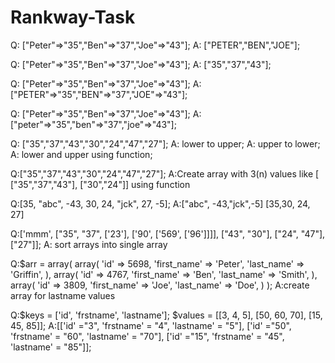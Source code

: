 # Rankway-Task

Q: ["Peter"=>"35","Ben"=>"37","Joe"=>"43"];
A: ["PETER","BEN","JOE"];

Q: ["Peter"=>"35","Ben"=>"37","Joe"=>"43"];
A: ["35","37","43"];

Q: ["Peter"=>"35","Ben"=>"37","Joe"=>"43"];
A: ["PETER"=>"35","BEN"=>"37","JOE"=>"43"];

Q: ["Peter"=>"35","Ben"=>"37","Joe"=>"43"];
A: ["peter"=>"35","ben"=>"37","joe"=>"43"];

Q: ["35","37","43","30","24","47","27"];
A: lower to upper;
A: upper to lower;
A: lower and upper using function;

Q:["35","37","43","30","24","47","27"];
A:Create array with 3(n) values like [ ["35","37","43"], ["30","24"]] using function

Q:[35, "abc", -43, 30, 24, "jck", 27, -5];
A:["abc", -43,"jck",-5]
  [35,30, 24, 27]

Q:['mmm', ["35", "37", ['23'], ['90', ['569', ['96']]]], ["43", "30"], ["24", "47"], ["27"]];
A: sort arrays into single array

Q:$arr = array(
    array(
    'id' => 5698,
    'first_name' => 'Peter',
    'last_name' => 'Griffin',
    ),
    array(
    'id' => 4767,
    'first_name' => 'Ben',
    'last_name' => 'Smith',
    ),
    array(
    'id' => 3809,
    'first_name' => 'Joe',
    'last_name' => 'Doe',
    )
    );
A:create array for lastname values

Q:$keys = ['id', 'frstname', 'lastname'];
  $values = [[3, 4, 5], [50, 60, 70], [15, 45, 85]];
A:[['id' ="3",
   'frstname' = "4",
   'lastname' = "5"],
   ['id' ="50",
   'frstname' = "60",
   'lastname' = "70"],
   ['id' ="15",
   'frstname' = "45",
   'lastname' = "85"]];
